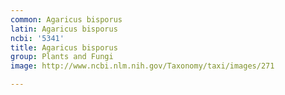 ```yaml
---
common: Agaricus bisporus
latin: Agaricus bisporus
ncbi: '5341'
title: Agaricus bisporus
group: Plants and Fungi
image: http://www.ncbi.nlm.nih.gov/Taxonomy/taxi/images/271

---
```

